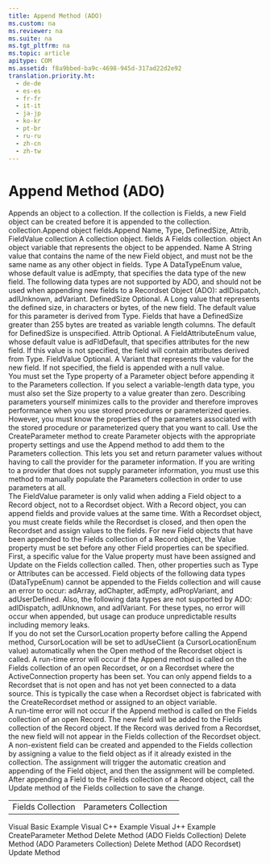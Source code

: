 ```yaml
---
title: Append Method (ADO)
ms.custom: na
ms.reviewer: na
ms.suite: na
ms.tgt_pltfrm: na
ms.topic: article
apitype: COM
ms.assetid: f8a9bbed-ba9c-4698-945d-317ad22d2e92
translation.priority.ht: 
  - de-de
  - es-es
  - fr-fr
  - it-it
  - ja-jp
  - ko-kr
  - pt-br
  - ru-ru
  - zh-cn
  - zh-tw
---
```

# Append Method (ADO)
<?xml version="1.0" encoding="utf-8"?>
<developerReferenceWithSyntaxDocument xmlns="http://ddue.schemas.microsoft.com/authoring/2003/5" xmlns:xlink="http://www.w3.org/1999/xlink" xmlns:xsi="http://www.w3.org/2001/XMLSchema-instance" xsi:schemaLocation="http://ddue.schemas.microsoft.com/authoring/2003/5 http://dduestorage.blob.core.windows.net/ddueschema/developer.xsd">
  <introduction>
    <para>Appends an object to a collection. If the collection is <legacyLink xlink:href="7c371474-b88f-4730-afa5-44163a0488d5">Fields</legacyLink>, a new <legacyLink xlink:href="b10a72fc-3c4b-4186-a70b-993dc9f7a092">Field</legacyLink> object can be created before it is appended to the collection.</para>
  </introduction>
  <syntaxSection>
    <legacySyntax>
collection.Append object
fields.Append Name, Type, DefinedSize, Attrib, FieldValue</legacySyntax>
  </syntaxSection>
  <parameters>
    <content>
      <definitionTable>
        <definedTerm> <legacyItalic>collection</legacyItalic> </definedTerm>
        <definition>
          <para>A collection object.</para>
        </definition>
        <definedTerm> <legacyItalic>fields</legacyItalic> </definedTerm>
        <definition>
          <para>A <unmanagedCodeEntityReference>Fields</unmanagedCodeEntityReference> collection.</para>
        </definition>
        <definedTerm> <legacyItalic>object</legacyItalic> </definedTerm>
        <definition>
          <para>An object variable that represents the object to be appended.</para>
        </definition>
        <definedTerm> <legacyItalic>Name</legacyItalic> </definedTerm>
        <definition>
          <para>A <languageKeyword>String</languageKeyword> value that contains the name of the new <unmanagedCodeEntityReference>Field</unmanagedCodeEntityReference> object, and must not be the same name as any other object in <legacyItalic>fields</legacyItalic>.</para>
        </definition>
        <definedTerm> <legacyItalic>Type</legacyItalic> </definedTerm>
        <definition>
          <para>A <legacyLink xlink:href="2c57eca6-9336-4b06-ba10-9fef5926b1d0">DataTypeEnum</legacyLink> value, whose default value is <legacyBold>adEmpty</legacyBold>, that specifies the data type of the new field. The following data types are not supported by ADO, and should not be used when appending new fields to a <link xlink:href="ede1415f-c3df-4cc5-a05b-2576b2b84b60">Recordset Object (ADO)</link>: <legacyBold>adIDispatch</legacyBold>, <legacyBold>adIUnknown</legacyBold>, <legacyBold>adVariant</legacyBold>.</para>
        </definition>
        <definedTerm> <legacyItalic>DefinedSize</legacyItalic> </definedTerm>
        <definition>
          <para>Optional. A <languageKeyword>Long</languageKeyword> value that represents the defined size, in characters or bytes, of the new field. The default value for this parameter is derived from <parameterReference>Type</parameterReference>. Fields that have a <parameterReference>DefinedSize</parameterReference> greater than 255 bytes are treated as variable length columns. The default for <parameterReference>DefinedSize</parameterReference> is unspecified.</para>
        </definition>
        <definedTerm> <legacyItalic>Attrib</legacyItalic> </definedTerm>
        <definition>
          <para>Optional. A <legacyLink xlink:href="6e34d886-005a-40dc-bd5c-6adcbf81e5cd">FieldAttributeEnum</legacyLink> value, whose default value is <legacyBold>adFldDefault</legacyBold>, that specifies attributes for the new field. If this value is not specified, the field will contain attributes derived from <parameterReference>Type</parameterReference>.</para>
        </definition>
        <definedTerm> <legacyItalic>FieldValue</legacyItalic> </definedTerm>
        <definition>
          <para>Optional. A <languageKeyword>Variant</languageKeyword> that represents the value for the new field. If not specified, the field is appended with a null value.</para>
        </definition>
      </definitionTable>
    </content>
  </parameters>
  <languageReferenceRemarks>
    <content />
    <sections>
      <section>
        <title>Parameters Collection</title>
        <content>
          <para>You must set the <legacyLink xlink:href="8a4c079f-9f4f-4545-801d-85983b8db71e">Type</legacyLink> property of a <legacyLink xlink:href="e010e794-7f0f-4026-8b5b-37328e437d63">Parameter</legacyLink> object before appending it to the <legacyLink xlink:href="497cae10-3913-422a-9753-dcbb0a639b1b">Parameters</legacyLink> collection. If you select a variable-length data type, you must also set the <legacyLink xlink:href="e6bad449-ebdb-4dd3-886a-9e6f1e7ee5d2">Size</legacyLink> property to a value greater than zero.</para>
          <para>Describing parameters yourself minimizes calls to the provider and therefore improves performance when you use stored procedures or parameterized queries. However, you must know the properties of the parameters associated with the stored procedure or parameterized query that you want to call. </para>
          <para>Use the <legacyLink xlink:href="9666fdcc-0544-4ed7-a97b-c415f2a56d7e">CreateParameter</legacyLink> method to create <unmanagedCodeEntityReference>Parameter</unmanagedCodeEntityReference> objects with the appropriate property settings and use the <unmanagedCodeEntityReference>Append</unmanagedCodeEntityReference> method to add them to the <legacyLink xlink:href="497cae10-3913-422a-9753-dcbb0a639b1b">Parameters</legacyLink> collection. This lets you set and return parameter values without having to call the provider for the parameter information. If you are writing to a provider that does not supply parameter information, you must use this method to manually populate the <unmanagedCodeEntityReference>Parameters</unmanagedCodeEntityReference> collection in order to use parameters at all.</para>
        </content>
      </section>
      <section>
        <title>Fields Collection</title>
        <content>
          <para>The <legacyItalic>FieldValue</legacyItalic> parameter is only valid when adding a <unmanagedCodeEntityReference>Field</unmanagedCodeEntityReference> object to a <legacyLink xlink:href="db83ed2c-a8e3-460c-8682-64667e4d5d01">Record</legacyLink> object, not to a <unmanagedCodeEntityReference>Recordset</unmanagedCodeEntityReference> object. With a <unmanagedCodeEntityReference>Record</unmanagedCodeEntityReference> object, you can append fields and provide values at the same time. With a <unmanagedCodeEntityReference>Recordset</unmanagedCodeEntityReference> object, you must create fields while the <unmanagedCodeEntityReference>Recordset</unmanagedCodeEntityReference> is closed, and then open the <unmanagedCodeEntityReference>Recordset</unmanagedCodeEntityReference> and assign values to the fields.</para>
          <alert class="note">
            <para>For new <unmanagedCodeEntityReference>Field</unmanagedCodeEntityReference> objects that have been appended to the <unmanagedCodeEntityReference>Fields</unmanagedCodeEntityReference> collection of a <unmanagedCodeEntityReference>Record</unmanagedCodeEntityReference> object, the <legacyLink xlink:href="48919c74-86d4-462e-99b9-8854ceb8d683">Value</legacyLink> property must be set before any other <unmanagedCodeEntityReference>Field</unmanagedCodeEntityReference> properties can be specified. First, a specific value for the <unmanagedCodeEntityReference>Value</unmanagedCodeEntityReference> property must have been assigned and <legacyLink xlink:href="6b2a9c31-1a7e-40db-8a53-30720d0f6cc1">Update</legacyLink> on the <unmanagedCodeEntityReference>Fields</unmanagedCodeEntityReference> collection called. Then, other properties such as <legacyLink xlink:href="8a4c079f-9f4f-4545-801d-85983b8db71e">Type</legacyLink> or <legacyLink xlink:href="acc15d40-68a6-4ba9-85bd-12d331aecaa6">Attributes</legacyLink> can be accessed. <unmanagedCodeEntityReference>Field</unmanagedCodeEntityReference> objects of the following data types (<legacyBold>DataTypeEnum</legacyBold>) cannot be appended to the <unmanagedCodeEntityReference>Fields</unmanagedCodeEntityReference> collection and will cause an error to occur: <legacyBold>adArray</legacyBold>, <legacyBold>adChapter</legacyBold>, <legacyBold>adEmpty</legacyBold>, <legacyBold>adPropVariant</legacyBold>, and <legacyBold>adUserDefined</legacyBold>. Also, the following data types are not supported by ADO: <legacyBold>adIDispatch</legacyBold>, <legacyBold>adIUnknown</legacyBold>, and <legacyBold>adIVariant</legacyBold>. For these types, no error will occur when appended, but usage can produce unpredictable results including memory leaks.</para>
          </alert>
        </content>
      </section>
      <section>
        <title>Recordset</title>
        <content>
          <para>If you do not set the <legacyLink xlink:href="39c8d86e-7ee9-4182-be5e-aad5ce952f84">CursorLocation</legacyLink> property before calling the <unmanagedCodeEntityReference>Append</unmanagedCodeEntityReference> method, <unmanagedCodeEntityReference>CursorLocation</unmanagedCodeEntityReference> will be set to <legacyBold>adUseClient</legacyBold> (a <legacyLink xlink:href="acb255ff-1734-4b70-89bb-aef862b4c63b">CursorLocationEnum</legacyLink> value) automatically when the <legacyLink xlink:href="3236749c-4b71-4235-89e2-ccdfaaa9319d">Open</legacyLink> method of the <legacyLink xlink:href="ede1415f-c3df-4cc5-a05b-2576b2b84b60">Recordset</legacyLink> object is called.</para>
          <para>A run-time error will occur if the <unmanagedCodeEntityReference>Append </unmanagedCodeEntityReference>method is called on the <unmanagedCodeEntityReference>Fields</unmanagedCodeEntityReference> collection of an open <unmanagedCodeEntityReference>Recordset</unmanagedCodeEntityReference>, or on a <unmanagedCodeEntityReference>Recordset</unmanagedCodeEntityReference> where the <legacyLink xlink:href="52d0a96c-14fb-4ad9-b004-4d821bc0a6db">ActiveConnection</legacyLink> property has been set. You can only append fields to a <unmanagedCodeEntityReference>Recordset</unmanagedCodeEntityReference> that is not open and has not yet been connected to a data source. This is typically the case when a <unmanagedCodeEntityReference>Recordset</unmanagedCodeEntityReference> object is fabricated with the <legacyLink xlink:href="6840b1e5-c04d-4d3e-9dcc-42128c83492f">CreateRecordset</legacyLink> method or assigned to an object variable.</para>
        </content>
      </section>
      <section>
        <title>Record</title>
        <content>
          <para>A run-time error will not occur if the <unmanagedCodeEntityReference>Append</unmanagedCodeEntityReference> method is called on the <unmanagedCodeEntityReference>Fields</unmanagedCodeEntityReference> collection of an open <unmanagedCodeEntityReference>Record</unmanagedCodeEntityReference>. The new field will be added to the <unmanagedCodeEntityReference>Fields</unmanagedCodeEntityReference> collection of the <unmanagedCodeEntityReference>Record</unmanagedCodeEntityReference> object. If the <unmanagedCodeEntityReference>Record</unmanagedCodeEntityReference> was derived from a <unmanagedCodeEntityReference>Recordset</unmanagedCodeEntityReference>, the new field will not appear in the <unmanagedCodeEntityReference>Fields</unmanagedCodeEntityReference> collection of the <unmanagedCodeEntityReference>Recordset</unmanagedCodeEntityReference> object.</para>
          <para>A non-existent field can be created and appended to the <unmanagedCodeEntityReference>Fields</unmanagedCodeEntityReference> collection by assigning a value to the field object as if it already existed in the collection. The assignment will trigger the automatic creation and appending of the <unmanagedCodeEntityReference>Field</unmanagedCodeEntityReference> object, and then the assignment will be completed.</para>
          <para>After appending a <unmanagedCodeEntityReference>Field</unmanagedCodeEntityReference> to the <unmanagedCodeEntityReference>Fields</unmanagedCodeEntityReference> collection of a <unmanagedCodeEntityReference>Record</unmanagedCodeEntityReference> object, call the <unmanagedCodeEntityReference>Update</unmanagedCodeEntityReference> method of the <unmanagedCodeEntityReference>Fields</unmanagedCodeEntityReference> collection to save the change.</para>
        </content>
      </section>
    </sections>
  </languageReferenceRemarks>
  <section>
    <title>Applies To</title>
    <content>
      <table xmlns:caps="http://schemas.microsoft.com/build/caps/2013/11">
        <tbody>
          <tr>
            <TD>
              <para>
                <link xlink:href="7c371474-b88f-4730-afa5-44163a0488d5">Fields Collection</link>
              </para>
            </TD>
            <TD>
              <para>
                <link xlink:href="497cae10-3913-422a-9753-dcbb0a639b1b">Parameters Collection</link>
              </para>
            </TD>
            <TD>
              <para> </para>
            </TD>
          </tr>
        </tbody>
      </table>
    </content>
  </section>
  <relatedTopics>
<link xlink:href="46908cbd-434f-43e7-a794-ed0be0e0c0a7">Visual Basic Example</link>
<link xlink:href="b57d144c-0a34-49c8-94cf-e5981edfcca6">Visual C++ Example</link>
<link xlink:href="9673f232-fa58-4439-995a-b4066db628aa">Visual J++ Example</link>
<link xlink:href="9666fdcc-0544-4ed7-a97b-c415f2a56d7e">CreateParameter Method</link>
<link xlink:href="25bedc25-c51c-4cab-96ce-930b959965d9">Delete Method (ADO Fields Collection)</link>
<link xlink:href="160c575e-df63-4ade-a2d3-5fd8f72e70cc">Delete Method (ADO Parameters Collection)</link>
<link xlink:href="1eb9209c-602c-4507-b0c2-6527a599b67d">Delete Method (ADO Recordset)</link>
<link xlink:href="6b2a9c31-1a7e-40db-8a53-30720d0f6cc1">Update Method</link>
</relatedTopics>
</developerReferenceWithSyntaxDocument>